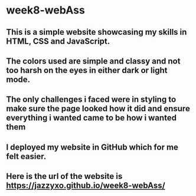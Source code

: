 # week8-webAss
## This is a simple website showcasing my skills in HTML, CSS and JavaScript.
## The colors used are simple and classy and not too harsh on the eyes in either dark or light mode.
## The only challenges i faced were in styling to make sure the page looked how it did and ensure everything i wanted came to be how i wanted them
## I deployed my website in GitHub which for me felt easier.
## Here is the url of the website is  https://jazzyxo.github.io/week8-webAss/

